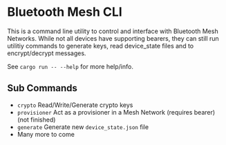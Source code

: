 # Bluetooth Mesh CLI
This is a command line utility to control and interface with Bluetooth Mesh Networks. While not all devices have supporting bearers,
they can still run utilitiy commands to generate keys, read device_state files and to encrypt/decrypt messages.  

See `cargo run -- --help` for more help/info.  

## Sub Commands
- `crypto` Read/Write/Generate crypto keys
- `provisioner` Act as a provisioner in a Mesh Network (requires bearer) (not finished)
- `generate` Generate new `device_state.json` file
- Many more to come
